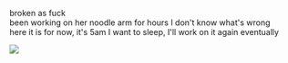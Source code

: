 broken as fuck  
been working on her noodle arm for hours I don't know what's wrong  
here it is for now, it's 5am I want to sleep, I'll work on it again eventually

![ ](https://cdn.discordapp.com/attachments/1027063731789770842/1027866201143132180/unknown.png)